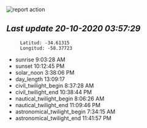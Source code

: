 ![report action](https://github.com/matiasz8/actions-for-reports/workflows/report%20action/badge.svg?branch=develop) 


## *****Last update 20-10-2020 03:57:29*****



		 Latitud: -34.61315
		 Longitud: -58.37723

 - sunrise 	 9:03:28 AM
 - sunset 	 10:12:45 PM
 - solar_noon 	 3:38:06 PM
 - day_length 	 13:09:17
 - civil_twilight_begin 	 8:37:28 AM
 - civil_twilight_end 	 10:38:44 PM
 - nautical_twilight_begin 	 8:06:26 AM
 - nautical_twilight_end 	 11:09:46 PM
 - astronomical_twilight_begin 	 7:34:15 AM
 - astronomical_twilight_end 	 11:41:57 PM
